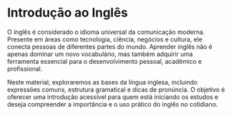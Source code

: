 # Introdução ao Inglês

O inglês é considerado o idioma universal da comunicação moderna. Presente em áreas como tecnologia, ciência, negócios e cultura, ele conecta pessoas de diferentes partes do mundo. Aprender inglês não é apenas dominar um novo vocabulário, mas também adquirir uma ferramenta essencial para o desenvolvimento pessoal, acadêmico e profissional.

Neste material, exploraremos as bases da língua inglesa, incluindo expressões comuns, estrutura gramatical e dicas de pronúncia. O objetivo é oferecer uma introdução acessível para quem está iniciando os estudos e deseja compreender a importância e o uso prático do inglês no cotidiano.
